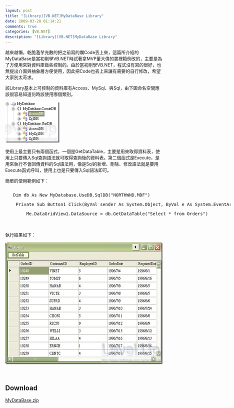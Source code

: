 ```yaml
---
layout: post
title: "[Library][VB.NET]MyDataBase Library"
date: 2009-03-28 01:14:21
comments: true
categories: [VB.NET]
description: "[Library][VB.NET]MyDataBase Library"
---
```

<p>越來越懶，乾脆濫芋充數的把之前寫的爛Code丟上來，這篇所介紹的MyDataBase是當初剛學VB.NET時試著拿MVP董大偉的書裡範例改的，主要是為了方便用來對資料庫做些控制的。由於當初剛學VB.NET，程式沒有寫的很好，也無提出介面與抽象層方便使用，因此把Code也丟上來讓有需要的自行修改，希望大家別太苛求。</p><p>該Library基本上可控制的資料庫有Access、MySql、與Sql，由下圖命名空間應該很容易知道何時該使用哪個類別。</p><p><img style="border-bottom: 0px; border-left: 0px; border-top: 0px; border-right: 0px" border="0" alt="image" width="174" height="132" src="\images\posts\7740\image_thumb_3.png" /></p><p>使用上最主要只有兩個函式，一個是GetDataTable，主要是用來取得資料表，使用上只要傳入Sql查詢語法就可取得查詢後的資料表。第二個函式是Execute，是用來執行不會回傳資料的Sql語法用，像是Sql的新增、刪除、修改語法就是要用Execute函式呼叫，使用上也是只要傳入Sql語法即可。</p><p>簡單的使用範例如下：</p><div style="width: 720px; height: 94px; overflow: auto"><div class="csharpcode"><pre class="alt">
   <span class="kwrd">Dim</span> db <span class="kwrd">As</span> <span class="kwrd">New</span> MyDatabase.UseDB.SqlDB(<span class="str">"NORTHWND.MDF"</span>)</pre><pre>
    <span class="kwrd">Private</span> <span class="kwrd">Sub</span> Button1_Click(<span class="kwrd">ByVal</span> sender <span class="kwrd">As</span> System.<span class="kwrd">Object</span>, <span class="kwrd">ByVal</span> e <span class="kwrd">As</span> System.EventArgs) <span class="kwrd">Handles</span> Button1.Click</pre><pre class="alt">
        <span class="kwrd">Me</span>.DataGridView1.DataSource = db.GetDataTable(<span class="str">"Select * from Orders"</span>)</pre><pre>
    <span class="kwrd">End</span> Sub</pre></div></div><p> </p><p>執行結果如下：</p><p><img style="border-bottom: 0px; border-left: 0px; border-top: 0px; border-right: 0px" border="0" alt="image" width="536" height="391" src="\images\posts\7740\image_thumb.png" /></a></p><p> </p><h2>Download</h2><p><a href="http://Files.Dotblogs.com.tw/larrynung/0903/200932995349182.zip">MyDataBase.zip</p>